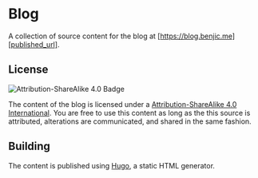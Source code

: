 # Blog

A collection of source content for the blog at
[https://blog.benjic.me][published_url].

## License

![Attribution-ShareAlike 4.0 Badge][cc_badge]

The content of the blog is licensed under a [Attribution-ShareAlike 4.0
International][cc_license]. You are free to use this content as long as the
this source is attributed, alterations are communicated, and shared in the
same fashion.

## Building

The content is published using [Hugo][hugo], a static HTML generator.

[published_url]: https://blog.benjic.me
[cc_badge]: https://i.creativecommons.org/l/by-sa/4.0/88x31.png
[cc_license]: https://creativecommons.org/licenses/by-sa/4.0/
[hugo]: https://gohugo.io/
